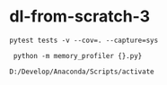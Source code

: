 # dl-from-scratch-3

`pytest tests -v --cov=. --capture=sys`

` python -m memory_profiler {}.py}`

`D:/Develop/Anaconda/Scripts/activate`